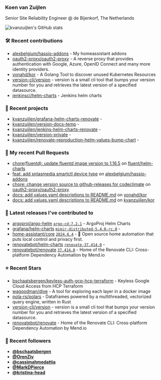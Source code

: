 ### Koen van Zuijlen

Senior Site Reliability Engineer @ de Bijenkorf, The Netherlands

![kvanzuijlen's GitHub stats](https://github-readme-stats.vercel.app/api?username=kvanzuijlen&show=reviews,discussions_started,discussions_answered,prs_merged,prs_merged_percentage&show_icons=true&theme=dark&cache_seconds=86400)

### 🛠️ Recent contributions

- [alexbelgium/hassio-addons](https://github.com/alexbelgium/hassio-addons) - My homeassistant addons
- [oauth2-proxy/oauth2-proxy](https://github.com/oauth2-proxy/oauth2-proxy) - A reverse proxy that provides authentication with Google, Azure, OpenID Connect and many more identity providers.
- [yonahd/kor](https://github.com/yonahd/kor) - A Golang Tool to discover unused Kubernetes Resources 
- [version-cli/version](https://github.com/version-cli/version) - version is a small cli tool that bumps your version number for you and retrieves the latest version of a specified datasource.
- [jenkinsci/helm-charts](https://github.com/jenkinsci/helm-charts) - Jenkins helm charts

### 🌱 Recent projects

- [kvanzuijlen/grafana-helm-charts-renovate](https://github.com/kvanzuijlen/grafana-helm-charts-renovate) - 
- [kvanzuijlen/version-docs-temp](https://github.com/kvanzuijlen/version-docs-temp) - 
- [kvanzuijlen/jenkins-helm-charts-renovate](https://github.com/kvanzuijlen/jenkins-helm-charts-renovate) - 
- [kvanzuijlen/version-private](https://github.com/kvanzuijlen/version-private) - 
- [kvanzuijlen/renovate-reproduction-helm-values-bump-chart](https://github.com/kvanzuijlen/renovate-reproduction-helm-values-bump-chart) - 

### 🚧 My recent Pull Requests

- [chore(fluentd): update fluentd image version to 1.16.5](https://github.com/fluent/helm-charts/pull/518) on [fluent/helm-charts](https://github.com/fluent/helm-charts)
- [feat: add sntasmedia smartctl device type](https://github.com/alexbelgium/hassio-addons/pull/1428) on [alexbelgium/hassio-addons](https://github.com/alexbelgium/hassio-addons)
- [chore: change version source to github-releases for codeclimate](https://github.com/oauth2-proxy/oauth2-proxy/pull/2665) on [oauth2-proxy/oauth2-proxy](https://github.com/oauth2-proxy/oauth2-proxy)
- [docs: add values.yaml descriptions to README.md](https://github.com/yonahd/kor/pull/281) on [yonahd/kor](https://github.com/yonahd/kor)
- [docs: add values.yaml descriptions to README.md](https://github.com/kvanzuijlen/kor/pull/1) on [kvanzuijlen/kor](https://github.com/kvanzuijlen/kor)

### 🚀 Latest releases I've contributed to

- [argoproj/argo-helm](https://github.com/argoproj/argo-helm) [`argo-cd-7.2.1`](https://github.com/argoproj/argo-helm/releases/tag/argo-cd-7.2.1) - ArgoProj Helm Charts
- [grafana/helm-charts](https://github.com/grafana/helm-charts) [`mimir-distributed-5.4.0-rc.0`](https://github.com/grafana/helm-charts/releases/tag/mimir-distributed-5.4.0-rc.0) - 
- [home-assistant/core](https://github.com/home-assistant/core) [`2024.6.4`](https://github.com/home-assistant/core/releases/tag/2024.6.4) - :house_with_garden: Open source home automation that puts local control and privacy first.
- [renovatebot/helm-charts](https://github.com/renovatebot/helm-charts) [`renovate-37.414.0`](https://github.com/renovatebot/helm-charts/releases/tag/renovate-37.414.0) - 
- [renovatebot/renovate](https://github.com/renovatebot/renovate) [`37.414.0`](https://github.com/renovatebot/renovate/releases/tag/37.414.0) - Home of the Renovate CLI: Cross-platform Dependency Automation by Mend.io

### ⭐ Recent Stars

- [bschaatsbergen/keyless-auth-gcp-hcp-terraform](https://github.com/bschaatsbergen/keyless-auth-gcp-hcp-terraform) - Keyless Google Cloud Access from HCP Terraform
- [wagoodman/dive](https://github.com/wagoodman/dive) - A tool for exploring each layer in a docker image
- [pola-rs/polars](https://github.com/pola-rs/polars) - Dataframes powered by a multithreaded, vectorized query engine, written in Rust
- [version-cli/version](https://github.com/version-cli/version) - version is a small cli tool that bumps your version number for you and retrieves the latest version of a specified datasource.
- [renovatebot/renovate](https://github.com/renovatebot/renovate) - Home of the Renovate CLI: Cross-platform Dependency Automation by Mend.io

### 👀 Recent followers

- [**@bschaatsbergen**](https://github.com/bschaatsbergen)
- [**@OrenZiv**](https://github.com/OrenZiv)
- [**@cassimahmedattia**](https://github.com/cassimahmedattia)
- [**@MarkDPierce**](https://github.com/MarkDPierce)
- [**@kristina-head**](https://github.com/kristina-head)
